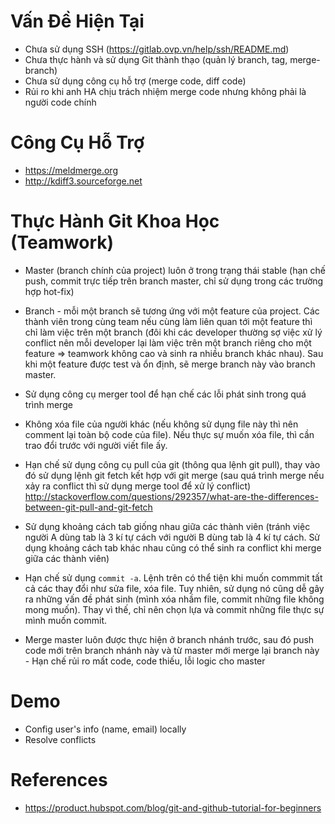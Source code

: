 # Vấn Đề Hiện Tại

- Chưa sử dụng SSH (https://gitlab.ovp.vn/help/ssh/README.md)
- Chưa thực hành và sử dụng Git thành thạo (quản lý branch, tag, merge-branch)
- Chưa sử dụng công cụ hỗ trợ (merge code, diff code)
- Rủi ro khi anh HA chịu trách nhiệm merge code nhưng không phải là người code chính

# Công Cụ Hỗ Trợ

- https://meldmerge.org
- http://kdiff3.sourceforge.net

# Thực Hành Git Khoa Học (Teamwork)

- Master (branch chính của project) luôn ở trong trạng thái stable (hạn chế push, commit trực tiếp trên branch master, chỉ sử dụng trong các trường hợp hot-fix)

- Branch - mỗi một branch sẽ tương ứng với một feature của project. Các thành viên trong cùng team nếu cùng làm liên quan tới một feature thì chỉ làm việc trên một branch (đôi khi các developer thường sợ việc xử lý conflict nên mỗi developer lại làm việc trên một branch riêng cho một feature => teamwork không cao và sinh ra nhiều branch khác nhau). Sau khi một feature được test và ổn định, sẽ merge branch này vào branch master.

- Sử dụng công cụ merger tool để hạn chế các lỗi phát sinh trong quá trình merge

- Không xóa file của người khác (nếu không sử dụng file này thì nên comment lại toàn bộ code của file). Nếu thực sự muốn xóa file, thì cần trao đổi trước với người viết file ấy.

- Hạn chế sử dụng công cụ pull của git (thông qua lệnh  git pull), thay vào đó sử dụng lệnh git fetch kết hợp với git merge (sau quá trình merge nếu xảy ra conflict thì sử dụng merge tool để xử lý conflict)
http://stackoverflow.com/questions/292357/what-are-the-differences-between-git-pull-and-git-fetch

- Sử dụng khoảng cách tab giống nhau giữa các thành viên (tránh việc người A dùng tab là 3 kí tự cách với người B dùng tab là 4 kí tự cách. Sử dụng khoảng cách tab khác nhau cũng có thể sinh ra conflict khi merge giữa các thành viên)

- Hạn chế sử dụng `commit -a`. Lệnh trên có thể tiện khi muốn commmit tất cả các thay đổi như sửa file, xóa file. Tuy nhiên, sử dụng nó cũng dễ gây ra những vấn đề phát sinh (mình xóa nhầm file, commit những file không mong muốn). Thay vì thế, chỉ nên chọn lựa và commit những file thực sự mình muốn commit.

- Merge master luôn được thực hiện ở branch nhánh trước, sau đó push code mới trên branch nhánh này và từ master mới merge lại branch này - Hạn chế rủi ro mất code, code thiếu, lỗi logic cho master

# Demo

- Config user's info (name, email) locally
- Resolve conflicts

# References

- https://product.hubspot.com/blog/git-and-github-tutorial-for-beginners

